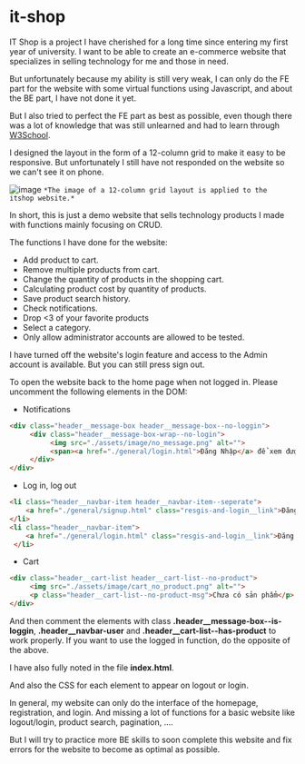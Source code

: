 # it-shop
IT Shop is a project I have cherished for a long time since entering my first year of university. I want to be able to create an e-commerce website that specializes in selling technology for me and those in need.

But unfortunately because my ability is still very weak, I can only do the FE part for the website with some virtual functions using Javascript, and about the BE part, I have not done it yet.

But I also tried to perfect the FE part as best as possible, even though there was a lot of knowledge that was still unlearned and had to learn through [W3School](https://www.w3schools.com/js/).

I designed the layout in the form of a 12-column grid to make it easy to be responsive. But unfortunately I still have not responded on the website so we can't see it on phone.

![image](https://github.com/VenusakaVXT/it-shop/assets/125566811/62068602-fd4f-4ffe-80de-f5615f95c19c)
`*The image of a 12-column grid layout is applied to the itshop website.*`

In short, this is just a demo website that sells technology products I made with functions mainly focusing on CRUD.

The functions I have done for the website:
- Add product to cart.
- Remove multiple products from cart.
- Change the quantity of products in the shopping cart.
- Calculating product cost by quantity of products.
- Save product search history.
- Check notifications.
- Drop <3 of your favorite products
- Select a category.
- Only allow administrator accounts are allowed to be tested.

I have turned off the website's login feature and access to the Admin account is available. But you can still press sign out.

To open the website back to the home page when not logged in. 
Please uncomment the following elements in the DOM:

- Notifications
```html
<div class="header__message-box header__message-box--no-loggin">
     <div class="header__message-box-wrap--no-login">
          <img src="./assets/image/no_message.png" alt="">
          <span><a href="./general/login.html">Đăng Nhập</a> để xem được Thông Báo</span>
     </div>
</div>
```

- Log in, log out
```html
<li class="header__navbar-item header__navbar-item--seperate">
    <a href="./general/signup.html" class="resgis-and-login__link">Đăng ký</a>
</li>
<li class="header__navbar-item">
    <a href="./general/login.html" class="resgis-and-login__link">Đăng nhập</a>
 </li>
```

- Cart
```html
<div class="header__cart-list header__cart-list--no-product">
     <img src="./assets/image/cart_no_product.png" alt="">
     <p class="header__cart-list--no-product-msg">Chưa có sản phẩm</p>
</div>
```

And then comment the elements with class **.header__message-box--is-loggin**, **.header__navbar-user** and **.header__cart-list--has-product** to work properly. If you want to use the logged in function, do the opposite of the above.

I have also fully noted in the file **index.html**.

And also the CSS for each element to appear on logout or login.

In general, my website can only do the interface of the homepage, registration, and login. And missing a lot of functions for a basic website like logout/login, product search, pagination, ....

But I will try to practice more BE skills to soon complete this website and fix errors for the website to become as optimal as possible.



